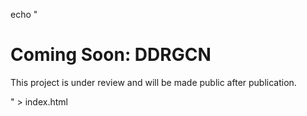 echo "<h1>Coming Soon: DDRGCN</h1><p>This project is under review and will be made public after publication.</p>" > index.html

